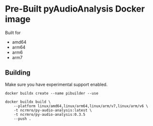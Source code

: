 # Pre-Built pyAudioAnalysis Docker image

Built for
* amd64
* arm64
* arm6
* arm7

## Building

Make sure you have experimental support enabled.

```
docker buildx create --name pibuilder --use
```

```
docker buildx build \
    --platform linux/amd64,linux/arm64,linux/arm/v7,linux/arm/v6 \ 
    -t ncrmro/py-audio-analysis:latest \
    -t ncrmro/py-audio-analysis:0.3.5 
    --push .
```
